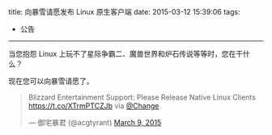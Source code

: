 title: 向暴雪请愿发布 Linux 原生客户端
date: 2015-03-12 15:39:06
tags:
- 公告
---
当您抱怨 Linux 上玩不了星际争霸二、魔兽世界和炉石传说等等时，您在干什么？

现在您可以向暴雪请愿了。

<blockquote class="twitter-tweet" data-partner="tweetdeck"><p>Blizzard Entertainment Support: Please Release Native Linux Clients <a href="https://t.co/XTrmPTCZJb">https://t.co/XTrmPTCZJb</a> via <a href="https://twitter.com/Change">@Change</a></p>&mdash; 御宅暴君 (@acgtyrant) <a href="https://twitter.com/acgtyrant/status/574829190253404160">March 9, 2015</a></blockquote>
<script async src="//platform.twitter.com/widgets.js" charset="utf-8"></script>
